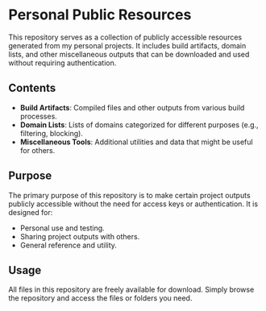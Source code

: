 # Personal Public Resources

This repository serves as a collection of publicly accessible resources generated from my personal projects. It includes build artifacts, domain lists, and other miscellaneous outputs that can be downloaded and used without requiring authentication.

## Contents

- **Build Artifacts**: Compiled files and other outputs from various build processes.
- **Domain Lists**: Lists of domains categorized for different purposes (e.g., filtering, blocking).
- **Miscellaneous Tools**: Additional utilities and data that might be useful for others.

## Purpose

The primary purpose of this repository is to make certain project outputs publicly accessible without the need for access keys or authentication. It is designed for:
- Personal use and testing.
- Sharing project outputs with others.
- General reference and utility.

## Usage

All files in this repository are freely available for download. Simply browse the repository and access the files or folders you need.

